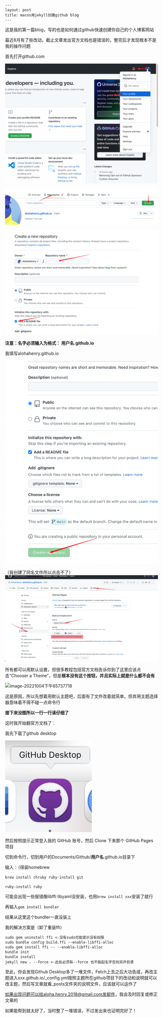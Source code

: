 ```text
---
layout: post
title: macos用jekyll创建github blog
---
```

这是我的第一篇blog，写的也是如何通过github快速创建你自己的个人博客网站

最近8月有了些改动，截止文章发出官方文档也是错误的，整完后才发现根本不是我的操作问题

首先打开github.com

![1](https://github.com/AlohaHenry/alohahenry.github.io/blob/main/_images/image-20221004%E4%B8%8B%E5%8D%8863601653.png?raw=true)

![image-20221004下午63749250](https://github.com/AlohaHenry/alohahenry.github.io/blob/main/_images/image-20221004%E4%B8%8B%E5%8D%8863749250.png?raw=true)

![image-20221004下午63932770](https://github.com/AlohaHenry/alohahenry.github.io/blob/main/_images/image-20221004%E4%B8%8B%E5%8D%8863932770.png?raw=true)

**注意：名字必须输入为格式： 用户名.github.io**

我填写alohahenry.github.io

![image-20221004下午64134536](https://github.com/AlohaHenry/alohahenry.github.io/blob/main/_images/image-20221004%E4%B8%8B%E5%8D%8864134536.png?raw=true)

（我创建了同名文件所以点击不了）![image-20221004下午64428194](https://github.com/AlohaHenry/alohahenry.github.io/blob/main/_images/image-20221004%E4%B8%8B%E5%8D%8864428194.png?raw=true)

所有都可以用默认设置，但很多教程包括官方文档告诉你到了这里应该点击“Chooser a Theme”，但是**根本没有这个按钮，并且实际上就是什么都不会有**

![image-20221004下午65737718](/Users/alohahenry/Documents/GitHub/alohahenry.github.io/_images/image-20221004下午65737718.png)

这是原因，所以先想着用默认主题吧，后面有了文件改着就简单，但弃用主题选择器意味着不得不碰一点命令行

**接下来没图所以一行一行读仔细了**

这时我开始翻官方文档了：

我先下载了github desktop

![a](https://github.com/AlohaHenry/alohahenry.github.io/blob/main/_images/Snipaste_2022-10-05_09-56-58.png?raw=true)

然后按照提示正常登入我的 GitHub 账号，然后 Clone 下来那个 GitHub Pages 项目

切到命令行，切到用户的Documents/Github/**用户名**.github.io目录下

输入：（得装homebrew

`brew install chruby ruby-install git`

`ruby-install ruby`

可能会出现一些报错像libffi libyaml没安装，也用`brew install xxx`安装了就行

再输入`gem install bundler`

结果从这里这个bundler一直没装上

我的解决方案是（卸了重装ffi）

```text
sudo gem uninstall ffi <-没有sudo可能提示没有权限
sudo bundle config build.ffi --enable-libffi-alloc
sudo gem install ffi -- --enable-libffi-alloc
bundle init
bundle install
jekyll new . --force <-此处必须有--force 也不能起名字否则另开目录
```

至此，你会发现Github Desktop多了一堆文件，Fetch上去之后大功告成，再改主题进入xxx.github.io/_config.yml按照主题所在github项目下的改动和说明就可以改主题，然后写文章就看\_posts文件夹的说明文件，应该就可以运作了

如果出现问题可以给aloha.henry.2018@gmail.com发邮件，我会及时回复或修正文章的

如果能帮到就太好了，当时整了一堆错误，不过发出来也证明完好了！

